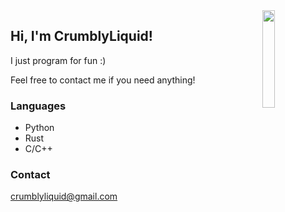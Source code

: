 [website]: www.crumblyliquid.com
[youtube]: https://www.youtube.com/channel/UCitX269GR-0nT35ypZStdDg
[twitter]: https://twitter.com/CrumblyLiquid
[mail]: mailto:crumblyliquid@gmail.com

<img src="https://images.weserv.nl/?url=avatars.githubusercontent.com/u/55359963?v=4&h=300&w=300&fit=cover&mask=circle&maxage=7d" align="right" style="width: 20%"/>

## Hi, I'm CrumblyLiquid!
I just program for fun :)

Feel free to contact me if you need anything!

### Languages
- Python
- Rust
- C/C++

### Contact
[crumblyliquid@gmail.com][mail]
